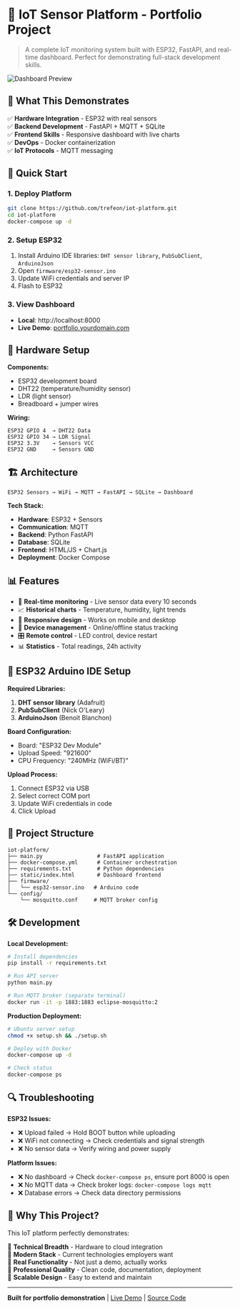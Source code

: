 # 🌟 IoT Sensor Platform - Portfolio Project

> A complete IoT monitoring system built with ESP32, FastAPI, and real-time dashboard. Perfect for demonstrating full-stack development skills.

![Dashboard Preview](https://via.placeholder.com/600x300/667eea/ffffff?text=Real-time+IoT+Dashboard)

## 🎯 **What This Demonstrates**

✅ **Hardware Integration** - ESP32 with real sensors  
✅ **Backend Development** - FastAPI + MQTT + SQLite  
✅ **Frontend Skills** - Responsive dashboard with live charts  
✅ **DevOps** - Docker containerization  
✅ **IoT Protocols** - MQTT messaging  

## 🚀 **Quick Start**

### 1. **Deploy Platform**
```bash
git clone https://github.com/trefeon/iot-platform.git
cd iot-platform
docker-compose up -d
```

### 2. **Setup ESP32**
1. Install Arduino IDE libraries: `DHT sensor library`, `PubSubClient`, `ArduinoJson`
2. Open `firmware/esp32-sensor.ino` 
3. Update WiFi credentials and server IP
4. Flash to ESP32

### 3. **View Dashboard**
- **Local**: http://localhost:8000
- **Live Demo**: [portfolio.yourdomain.com](http://portfolio.yourdomain.com)

## 🔧 **Hardware Setup**

**Components:**
- ESP32 development board
- DHT22 (temperature/humidity sensor)
- LDR (light sensor)
- Breadboard + jumper wires

**Wiring:**
```
ESP32 GPIO 4  → DHT22 Data
ESP32 GPIO 34 → LDR Signal
ESP32 3.3V    → Sensors VCC
ESP32 GND     → Sensors GND
```

## 🏗️ **Architecture**

```
ESP32 Sensors → WiFi → MQTT → FastAPI → SQLite → Dashboard
```

**Tech Stack:**
- **Hardware**: ESP32 + Sensors
- **Communication**: MQTT
- **Backend**: Python FastAPI
- **Database**: SQLite
- **Frontend**: HTML/JS + Chart.js
- **Deployment**: Docker Compose

## 📊 **Features**

- 📡 **Real-time monitoring** - Live sensor data every 10 seconds
- 📈 **Historical charts** - Temperature, humidity, light trends  
- 📱 **Responsive design** - Works on mobile and desktop
- 🔧 **Device management** - Online/offline status tracking
- 🎛️ **Remote control** - LED control, device restart
- 📊 **Statistics** - Total readings, 24h activity

## 🎨 **ESP32 Arduino IDE Setup**

**Required Libraries:**
1. **DHT sensor library** (Adafruit)
2. **PubSubClient** (Nick O'Leary)  
3. **ArduinoJson** (Benoit Blanchon)

**Board Configuration:**
- Board: "ESP32 Dev Module"
- Upload Speed: "921600"
- CPU Frequency: "240MHz (WiFi/BT)"

**Upload Process:**
1. Connect ESP32 via USB
2. Select correct COM port
3. Update WiFi credentials in code
4. Click Upload

## 📁 **Project Structure**

```
iot-platform/
├── main.py                 # FastAPI application
├── docker-compose.yml      # Container orchestration
├── requirements.txt        # Python dependencies
├── static/index.html       # Dashboard frontend
├── firmware/
│   └── esp32-sensor.ino   # Arduino code
└── config/
    └── mosquitto.conf     # MQTT broker config
```

## 🛠️ **Development**

**Local Development:**
```bash
# Install dependencies
pip install -r requirements.txt

# Run API server
python main.py

# Run MQTT broker (separate terminal)
docker run -it -p 1883:1883 eclipse-mosquitto:2
```

**Production Deployment:**
```bash
# Ubuntu server setup
chmod +x setup.sh && ./setup.sh

# Deploy with Docker
docker-compose up -d

# Check status
docker-compose ps
```

## 🔍 **Troubleshooting**

**ESP32 Issues:**
- ❌ Upload failed → Hold BOOT button while uploading
- ❌ WiFi not connecting → Check credentials and signal strength
- ❌ No sensor data → Verify wiring and power supply

**Platform Issues:**
- ❌ No dashboard → Check `docker-compose ps`, ensure port 8000 is open
- ❌ No MQTT data → Check broker logs: `docker-compose logs mqtt`
- ❌ Database errors → Check data directory permissions

## 📄 **Why This Project?**

This IoT platform perfectly demonstrates:

🎯 **Technical Breadth** - Hardware to cloud integration  
🎯 **Modern Stack** - Current technologies employers want  
🎯 **Real Functionality** - Not just a demo, actually works  
🎯 **Professional Quality** - Clean code, documentation, deployment  
🎯 **Scalable Design** - Easy to extend and maintain  

---

**Built for portfolio demonstration** | [Live Demo](http://portfolio.yourdomain.com) | [Source Code](https://github.com/trefeon/iot-platform)
